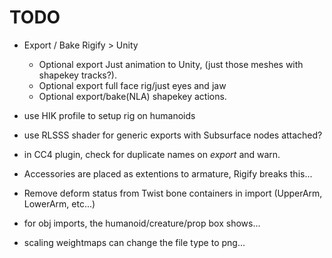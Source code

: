 # TODO

- Export / Bake Rigify > Unity
    - Optional export Just animation to Unity, (just those meshes with shapekey tracks?).
    - Optional export full face rig/just eyes and jaw
    - Optional export/bake(NLA) shapekey actions.

- use HIK profile to setup rig on humanoids

- use RLSSS shader for generic exports with Subsurface nodes attached?

- in CC4 plugin, check for duplicate names on *export* and warn.




- Accessories are placed as extentions to armature, Rigify breaks this...
- Remove deform status from Twist bone containers in import (UpperArm, LowerArm, etc...)
- for obj imports, the humanoid/creature/prop box shows...
- scaling weightmaps can change the file type to png...